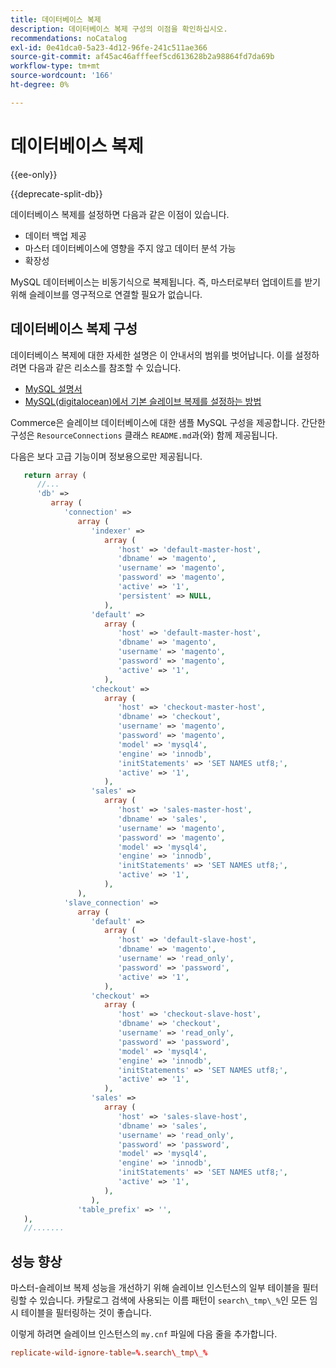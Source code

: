 ```yaml
---
title: 데이터베이스 복제
description: 데이터베이스 복제 구성의 이점을 확인하십시오.
recommendations: noCatalog
exl-id: 0e41dca0-5a23-4d12-96fe-241c511ae366
source-git-commit: af45ac46afffeef5cd613628b2a98864fd7da69b
workflow-type: tm+mt
source-wordcount: '166'
ht-degree: 0%

---
```


# 데이터베이스 복제

{{ee-only}}

{{deprecate-split-db}}

데이터베이스 복제를 설정하면 다음과 같은 이점이 있습니다.

- 데이터 백업 제공
- 마스터 데이터베이스에 영향을 주지 않고 데이터 분석 가능
- 확장성

MySQL 데이터베이스는 비동기식으로 복제됩니다. 즉, 마스터로부터 업데이트를 받기 위해 슬레이브를 영구적으로 연결할 필요가 없습니다.

## 데이터베이스 복제 구성

데이터베이스 복제에 대한 자세한 설명은 이 안내서의 범위를 벗어납니다. 이를 설정하려면 다음과 같은 리소스를 참조할 수 있습니다.

- [MySQL 설명서](https://dev.mysql.com/doc/refman/5.6/en/replication.html)
- [MySQL(digitalocean)에서 기본 슬레이브 복제를 설정하는 방법](https://www.digitalocean.com/community/tutorials/how-to-set-up-replication-in-mysql)

Commerce은 슬레이브 데이터베이스에 대한 샘플 MySQL 구성을 제공합니다. 간단한 구성은 `ResourceConnections` 클래스 `README.md`과(와) 함께 제공됩니다.

다음은 보다 고급 기능이며 정보용으로만 제공됩니다.

```php
   return array (
      //...
      'db' =>
         array (
            'connection' =>
               array (
                  'indexer' =>
                     array (
                        'host' => 'default-master-host',
                        'dbname' => 'magento',
                        'username' => 'magento',
                        'password' => 'magento',
                        'active' => '1',
                        'persistent' => NULL,
                     ),
                  'default' =>
                     array (
                        'host' => 'default-master-host',
                        'dbname' => 'magento',
                        'username' => 'magento',
                        'password' => 'magento',
                        'active' => '1',
                     ),
                  'checkout' =>
                     array (
                        'host' => 'checkout-master-host',
                        'dbname' => 'checkout',
                        'username' => 'magento',
                        'password' => 'magento',
                        'model' => 'mysql4',
                        'engine' => 'innodb',
                        'initStatements' => 'SET NAMES utf8;',
                        'active' => '1',
                     ),
                  'sales' =>
                     array (
                        'host' => 'sales-master-host',
                        'dbname' => 'sales',
                        'username' => 'magento',
                        'password' => 'magento',
                        'model' => 'mysql4',
                        'engine' => 'innodb',
                        'initStatements' => 'SET NAMES utf8;',
                        'active' => '1',
                     ),
               ),
            'slave_connection' =>
               array (
                  'default' =>
                     array (
                        'host' => 'default-slave-host',
                        'dbname' => 'magento',
                        'username' => 'read_only',
                        'password' => 'password',
                        'active' => '1',
                     ),
                  'checkout' =>
                     array (
                        'host' => 'checkout-slave-host',
                        'dbname' => 'checkout',
                        'username' => 'read_only',
                        'password' => 'password',
                        'model' => 'mysql4',
                        'engine' => 'innodb',
                        'initStatements' => 'SET NAMES utf8;',
                        'active' => '1',
                     ),
                  'sales' =>
                     array (
                        'host' => 'sales-slave-host',
                        'dbname' => 'sales',
                        'username' => 'read_only',
                        'password' => 'password',
                        'model' => 'mysql4',
                        'engine' => 'innodb',
                        'initStatements' => 'SET NAMES utf8;',
                        'active' => '1',
                     ),
                  ),
               'table_prefix' => '',
   ),
   //.......
```

## 성능 향상

마스터-슬레이브 복제 성능을 개선하기 위해 슬레이브 인스턴스의 일부 테이블을 필터링할 수 있습니다. 카탈로그 검색에 사용되는 이름 패턴이 `search\_tmp\_%`인 모든 임시 테이블을 필터링하는 것이 좋습니다.

이렇게 하려면 슬레이브 인스턴스의 `my.cnf` 파일에 다음 줄을 추가합니다.

```conf
replicate-wild-ignore-table=%.search\_tmp\_%
```
